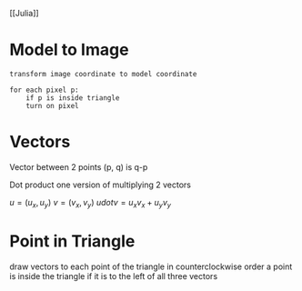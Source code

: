 [[Julia]]

# Model to Image
	transform image coordinate to model coordinate
```
for each pixel p:
	if p is inside triangle
	turn on pixel
```

# Vectors
Vector between 2 points (p, q) is q-p

Dot product
	one version of multiplying 2 vectors


$u = (u_x, u_y)$
$v = (v_x, v_y)$
$u dot v = u_xv_x + u_yv_y$

# Point in Triangle
draw vectors to each point of the triangle in counterclockwise order
	a point is inside the triangle if it is to the left of all three vectors
